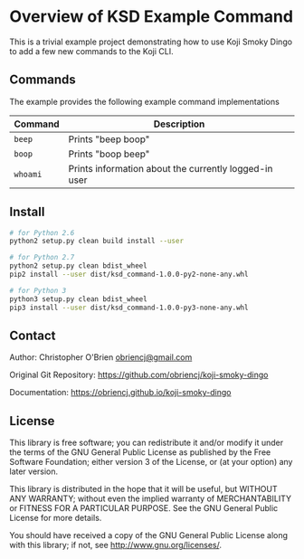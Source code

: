 # Overview of KSD Example Command

This is a trivial example project demonstrating how to use Koji Smoky
Dingo to add a few new commands to the Koji CLI.


## Commands

The example provides the following example command implementations

| Command | Description |
|---------|-------------|
|`beep` |Prints "beep boop" |
|`boop` |Prints "boop beep" |
|`whoami` |Prints information about the currently logged-in user |


## Install

```bash
# for Python 2.6
python2 setup.py clean build install --user

# for Python 2.7
python2 setup.py clean bdist_wheel
pip2 install --user dist/ksd_command-1.0.0-py2-none-any.whl

# for Python 3
python3 setup.py clean bdist_wheel
pip3 install --user dist/ksd_command-1.0.0-py3-none-any.whl
```


## Contact

Author: Christopher O'Brien  <obriencj@gmail.com>

Original Git Repository: <https://github.com/obriencj/koji-smoky-dingo>

Documentation: <https://obriencj.github.io/koji-smoky-dingo>


## License

This library is free software; you can redistribute it and/or modify
it under the terms of the GNU General Public License as published by
the Free Software Foundation; either version 3 of the License, or (at
your option) any later version.

This library is distributed in the hope that it will be useful, but
WITHOUT ANY WARRANTY; without even the implied warranty of
MERCHANTABILITY or FITNESS FOR A PARTICULAR PURPOSE.  See the GNU
General Public License for more details.

You should have received a copy of the GNU General Public License
along with this library; if not, see <http://www.gnu.org/licenses/>.
